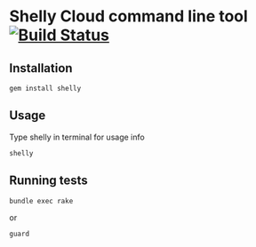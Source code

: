 # Shelly Cloud command line tool [![Build Status](https://secure.travis-ci.org/Ragnarson/shelly.png?branch=master)](http://travis-ci.org/Ragnarson/shelly)

## Installation

    gem install shelly

## Usage

  Type shelly in terminal for usage info

    shelly

## Running tests

    bundle exec rake

or

    guard
